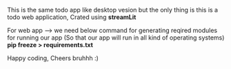 This is the same todo app like desktop vesion but the only thing is this is a todo web application, Crated using **streamLit**

For web app --> we need below command for generating reqired modules for running our app (So that our app will run in all kind of operating systems)
**pip freeze > requirements.txt**


Happy coding, Cheers bruhhh :)
